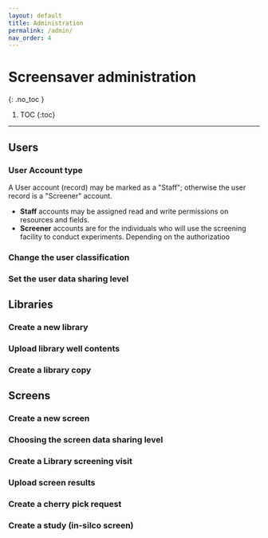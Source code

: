 ```yaml
---
layout: default
title: Administration 
permalink: /admin/
nav_order: 4
---
```


# Screensaver administration
{: .no_toc }

1. TOC
{:toc}
---

## Users

### User  Account type

A User account (record) may be marked as a "Staff"; otherwise the user record is a "Screener" account.
* **Staff** accounts may be assigned read and write permissions on resources and fields.
* **Screener** accounts are for the individuals who will use the screening facility to conduct experiments. Depending on the authorizatioo



### Change the user classification

### Set the user data sharing level

## Libraries

### Create a new library

### Upload library well contents

### Create a library copy

## Screens

### Create a new screen

### Choosing the screen data sharing level

### Create a Library screening visit

### Upload screen results

### Create a cherry pick request

### Create a study (in-silco screen)

